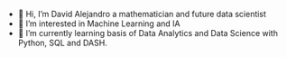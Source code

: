 - 👋 Hi, I’m David Alejandro a mathematician and future data scientist
- 👀 I’m interested in Machine Learning and IA
- 🌱 I’m currently learning basis of Data Analytics and Data Science with Python, SQL and DASH.


<!---
DavidOrtega08/DavidOrtega08 is a ✨ special ✨ repository because its `README.md` (this file) appears on your GitHub profile.
You can click the Preview link to take a look at your changes.
--->
